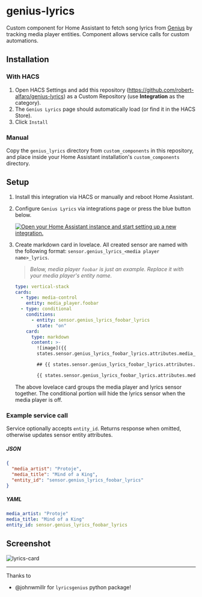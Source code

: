 # genius-lyrics

Custom component for Home Assistant to fetch song lyrics from [Genius](https://genius.com)
by tracking media player entities. Component allows service calls for custom automations.

## Installation

### With HACS

1. Open HACS Settings and add this repository (https://github.com/robert-alfaro/genius-lyrics)
   as a Custom Repository (use **Integration** as the category).
2. The `Genius Lyrics` page should automatically load (or find it in the HACS Store).
3. Click `Install`

### Manual

Copy the `genius_lyrics` directory from `custom_components` in this repository, and place inside your
Home Assistant installation's `custom_components` directory.

## Setup

1. Install this integration via HACS or manually and reboot Home Assistant.
2. Configure `Genius Lyrics` via integrations page  or press the blue button below. 

    [![Open your Home Assistant instance and start setting up a new integration.](https://my.home-assistant.io/badges/config_flow_start.svg)](https://my.home-assistant.io/redirect/config_flow_start/?domain=genius_lyrics)

3. Create markdown card in lovelace. All created sensor are named with the following format: `sensor.genius_lyrics_<media player name>_lyrics`.

    >*Below, media player `foobar` is just an example. Replace it with your media player's entity name.*
   
   ```yaml
   type: vertical-stack
   cards:
     - type: media-control
       entity: media_player.foobar
     - type: conditional
       conditions:
         - entity: sensor.genius_lyrics_foobar_lyrics
           state: "on"
       card:
         type: markdown
         content: >-
           ![image]({{
           states.sensor.genius_lyrics_foobar_lyrics.attributes.media_image }})
   
           ## {{ states.sensor.genius_lyrics_foobar_lyrics.attributes.media_artist }} - {{ states.sensor.genius_lyrics_foobar_lyrics.attributes.media_title }}
   
           {{ states.sensor.genius_lyrics_foobar_lyrics.attributes.media_lyrics }}
   ```

   The above lovelace card groups the media player and lyrics sensor together.
   The conditional portion will hide the lyrics sensor when the media player is off.

### Example service call

Service optionally accepts `entity_id`. Returns response when omitted, otherwise updates sensor entity attributes.

##### JSON

```json
{
  "media_artist": "Protoje",
  "media_title": "Mind of a King",
  "entity_id": "sensor.genius_lyrics_foobar_lyrics"
}
```

##### YAML

```yaml
media_artist: "Protoje"
media_title: "Mind of a King"
entity_id: sensor.genius_lyrics_foobar_lyrics
```

## Screenshot

![lyrics-card](images/lyrics-card.png)

---

Thanks to

- @johnwmillr for `lyricsgenius` python package!
